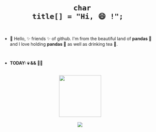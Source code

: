 <!--
**I** am a ✨ _special_ ✨ repository because its `README.md` (this file) appears on your GitHub profile.
Here are some ideas to get you started:
- 🔭 I’m currently working on ...
- 🌱 I’m currently learning ...
- 👯 I’m looking to collaborate on ...
- 🤔 I’m looking for help with ...
- 💬 Ask me about ...
- 📫 How to reach me: ...
- 😄 Pronouns: ...
- ⚡ Fun fact: ...
-->


# <div align="center"> <code> char title[] = "Hi, 😄 !"; </code></div>

<br>

-  👹 Hello, ✨ friends ✨ of github. I'm from the beautiful land of **pandas 🐼** and I love holding **pandas 🐼** as well as drinking tea 💯.

<br>

- **TODAY: 💀 && 👷‍♂️**

<br>

<div align="center"> <img height="137px" src="https://github-readme-stats.vercel.app/api?username=weston6&hide_title=true&hide_border=false&show_icons=true&line_height=21&text_color=000&theme=shadow_green" /> </div>

<br>

<div align="center"> <img src="https://github-profile-trophy.vercel.app/?username=weston6" /> </div>
